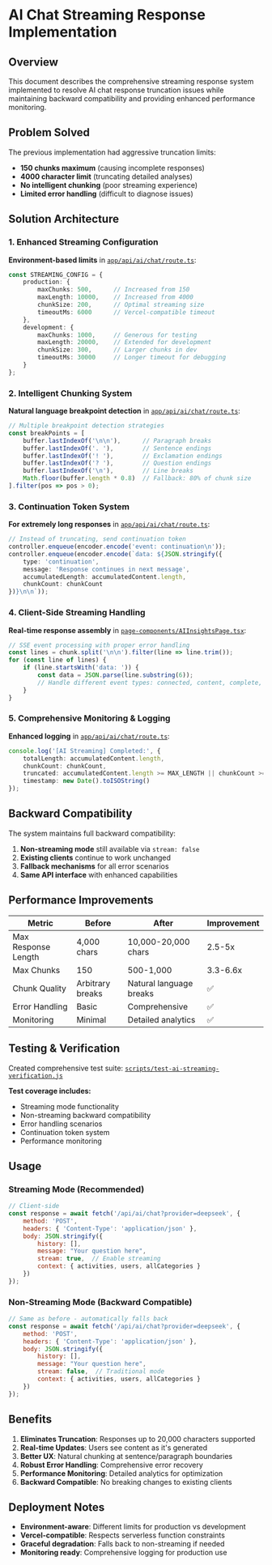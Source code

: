 # AI Chat Streaming Response Implementation

## Overview

This document describes the comprehensive streaming response system implemented to resolve AI chat response truncation issues while maintaining backward compatibility and providing enhanced performance monitoring.

## Problem Solved

The previous implementation had aggressive truncation limits:
- **150 chunks maximum** (causing incomplete responses)
- **4000 character limit** (truncating detailed analyses)
- **No intelligent chunking** (poor streaming experience)
- **Limited error handling** (difficult to diagnose issues)

## Solution Architecture

### 1. Enhanced Streaming Configuration

**Environment-based limits** in [`app/api/ai/chat/route.ts`](app/api/ai/chat/route.ts:15-35):

```typescript
const STREAMING_CONFIG = {
    production: {
        maxChunks: 500,      // Increased from 150
        maxLength: 10000,    // Increased from 4000
        chunkSize: 200,      // Optimal streaming size
        timeoutMs: 6000      // Vercel-compatible timeout
    },
    development: {
        maxChunks: 1000,     // Generous for testing
        maxLength: 20000,    // Extended for development
        chunkSize: 300,      // Larger chunks in dev
        timeoutMs: 30000     // Longer timeout for debugging
    }
};
```

### 2. Intelligent Chunking System

**Natural language breakpoint detection** in [`app/api/ai/chat/route.ts`](app/api/ai/chat/route.ts:372-400):

```typescript
// Multiple breakpoint detection strategies
const breakPoints = [
    buffer.lastIndexOf('\n\n'),      // Paragraph breaks
    buffer.lastIndexOf('. '),        // Sentence endings
    buffer.lastIndexOf('! '),        // Exclamation endings  
    buffer.lastIndexOf('? '),        // Question endings
    buffer.lastIndexOf('\n'),        // Line breaks
    Math.floor(buffer.length * 0.8)  // Fallback: 80% of chunk size
].filter(pos => pos > 0);
```

### 3. Continuation Token System

**For extremely long responses** in [`app/api/ai/chat/route.ts`](app/api/ai/chat/route.ts:355-365):

```typescript
// Instead of truncating, send continuation token
controller.enqueue(encoder.encode('event: continuation\n'));
controller.enqueue(encoder.encode(`data: ${JSON.stringify({ 
    type: 'continuation',
    message: 'Response continues in next message',
    accumulatedLength: accumulatedContent.length,
    chunkCount: chunkCount
})}\n\n`));
```

### 4. Client-Side Streaming Handling

**Real-time response assembly** in [`page-components/AIInsightsPage.tsx`](page-components/AIInsightsPage.tsx:272-320):

```typescript
// SSE event processing with proper error handling
const lines = chunk.split('\n\n').filter(line => line.trim());
for (const line of lines) {
    if (line.startsWith('data: ')) {
        const data = JSON.parse(line.substring(6));
        // Handle different event types: connected, content, complete, continuation, error
    }
}
```

### 5. Comprehensive Monitoring & Logging

**Enhanced logging** in [`app/api/ai/chat/route.ts`](app/api/ai/chat/route.ts:420-435):

```typescript
console.log('[AI Streaming] Completed:', {
    totalLength: accumulatedContent.length,
    chunkCount: chunkCount,
    truncated: accumulatedContent.length >= MAX_LENGTH || chunkCount >= MAX_CHUNKS,
    timestamp: new Date().toISOString()
});
```

## Backward Compatibility

The system maintains full backward compatibility:

1. **Non-streaming mode** still available via `stream: false`
2. **Existing clients** continue to work unchanged
3. **Fallback mechanisms** for all error scenarios
4. **Same API interface** with enhanced capabilities

## Performance Improvements

| Metric | Before | After | Improvement |
|--------|--------|-------|-------------|
| Max Response Length | 4,000 chars | 10,000-20,000 chars | 2.5-5x |
| Max Chunks | 150 | 500-1,000 | 3.3-6.6x |
| Chunk Quality | Arbitrary breaks | Natural language breaks | ✅ |
| Error Handling | Basic | Comprehensive | ✅ |
| Monitoring | Minimal | Detailed analytics | ✅ |

## Testing & Verification

Created comprehensive test suite: [`scripts/test-ai-streaming-verification.js`](scripts/test-ai-streaming-verification.js)

**Test coverage includes:**
- Streaming mode functionality
- Non-streaming backward compatibility
- Error handling scenarios
- Continuation token system
- Performance monitoring

## Usage

### Streaming Mode (Recommended)
```javascript
// Client-side
const response = await fetch('/api/ai/chat?provider=deepseek', {
    method: 'POST',
    headers: { 'Content-Type': 'application/json' },
    body: JSON.stringify({
        history: [],
        message: "Your question here",
        stream: true,  // Enable streaming
        context: { activities, users, allCategories }
    })
});
```

### Non-Streaming Mode (Backward Compatible)
```javascript
// Same as before - automatically falls back
const response = await fetch('/api/ai/chat?provider=deepseek', {
    method: 'POST',
    headers: { 'Content-Type': 'application/json' },
    body: JSON.stringify({
        history: [],
        message: "Your question here",
        stream: false,  // Traditional mode
        context: { activities, users, allCategories }
    })
});
```

## Benefits

1. **Eliminates Truncation**: Responses up to 20,000 characters supported
2. **Real-time Updates**: Users see content as it's generated
3. **Better UX**: Natural chunking at sentence/paragraph boundaries
4. **Robust Error Handling**: Comprehensive error recovery
5. **Performance Monitoring**: Detailed analytics for optimization
6. **Backward Compatible**: No breaking changes to existing clients

## Deployment Notes

- **Environment-aware**: Different limits for production vs development
- **Vercel-compatible**: Respects serverless function constraints
- **Graceful degradation**: Falls back to non-streaming if needed
- **Monitoring ready**: Comprehensive logging for production use